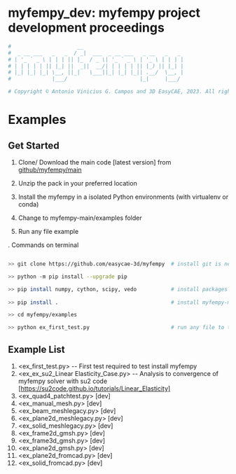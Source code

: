 
# myfempy_dev: myfempy project development proceedings

```bash
#                     __                                
#  _ __ ___   _   _  / _|  ___  _ __ ___   _ __   _   _ 
# | '_ ` _ \ | | | || |_  / _ \| '_ ` _ \ | '_ \ | | | |
# | | | | | || |_| ||  _||  __/| | | | | || |_) || |_| |
# |_| |_| |_| \__, ||_|   \___||_| |_| |_|| .__/  \__, |
#             |___/                       |_|     |___/ 

# Copyright © Antonio Vinicius G. Campos and 3D EasyCAE, 2023. All rights reserved. 

```

# Examples

## Get Started

1. Clone/ Download the main code [latest version] from [github/myfempy/main](https://github.com/easycae-3d/myfempy/)

2. Unzip the pack in your preferred location

3. Install the myfempy in a isolated Python environments (with virtualenv or conda)

4. Change to myfempy-main/examples folder

5. Run any file example

. Commands on terminal

```bash

>> git clone https://github.com/easycae-3d/myfempy  # install git is needed before this command

>> python -m pip install --upgrade pip

>> pip install numpy, cython, scipy, vedo 			# install packages required
	
>> pip install .									# install myfempy-main

>> cd myfempy/examples

>> python ex_first_test.py							# run any file to test installation


```

## Example List

1. <ex_first_test.py> 							-- First test required to test install myfempy
2. <ex_ex_su2_Linear Elasticity_Case.py>		-- Analysis to convergence of myfempy solver with su2 code [https://su2code.github.io/tutorials/Linear_Elasticity]
3. <ex_quad4_patchtest.py>						[dev]
4. <ex_manual_mesh.py>							[dev]
5. <ex_beam_meshlegacy.py> 						[dev]								
6. <ex_plane2d_meshlegacy.py>					[dev]
7. <ex_solid_meshlegacy.py>						[dev]
8. <ex_frame2d_gmsh.py>							[dev]
9. <ex_frame3d_gmsh.py>							[dev]
10. <ex_plane2d_gmsh.py>						[dev]
11. <ex_plane2d_fromcad.py>						[dev]
12. <ex_solid_fromcad.py>						[dev]

